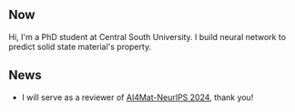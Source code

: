## Now

Hi, I'm a PhD student at Central South University. 
I build neural network to predict solid state material's property.

## News

- I will serve as a reviewer of [AI4Mat-NeurIPS 2024](https://sites.google.com/view/ai4mat/home), thank you!
